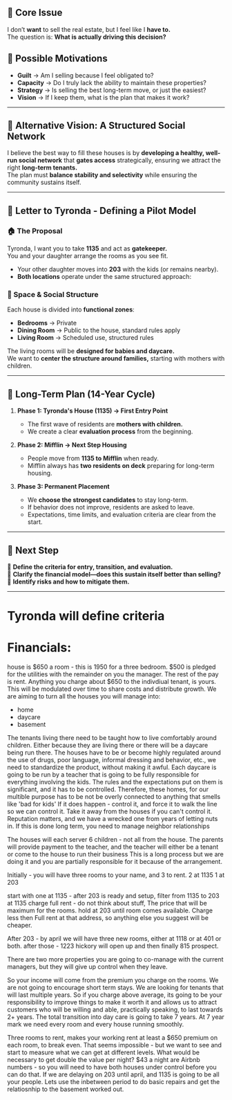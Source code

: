 ## 🔹 Core Issue  
I don’t **want** to sell the real estate, but I feel like I **have to.**  
The question is: **What is actually driving this decision?**  

## 🔹 Possible Motivations  
- **Guilt** → Am I selling because I feel obligated to?  
- **Capacity** → Do I truly lack the ability to maintain these properties?  
- **Strategy** → Is selling the best long-term move, or just the easiest?  
- **Vision** → If I keep them, what is the plan that makes it work?  

---

## 🔹 Alternative Vision: A Structured Social Network  
I believe the best way to fill these houses is by **developing a healthy, well-run social network** that **gates access** strategically, ensuring we attract the right **long-term tenants.**  
The plan must **balance stability and selectivity** while ensuring the community sustains itself.  

---

## **🏡 Letter to Tyronda - Defining a Pilot Model**  

### **🏠 The Proposal**  
Tyronda, I want you to take **1135** and act as **gatekeeper.**  
You and your daughter arrange the rooms as you see fit.  

- Your other daughter moves into **203** with the kids (or remains nearby).  
- **Both locations** operate under the same structured approach:  

### **🏡 Space & Social Structure**  
Each house is divided into **functional zones**:  
- **Bedrooms** → Private  
- **Dining Room** → Public to the house, standard rules apply  
- **Living Room** → Scheduled use, structured rules  

The living rooms will be **designed for babies and daycare.**  
We want to **center the structure around families,** starting with mothers with children.  

---

## **🔄 Long-Term Plan (14-Year Cycle)**  
1. **Phase 1: Tyronda's House (1135) → First Entry Point**  
   - The first wave of residents are **mothers with children.**  
   - We create a clear **evaluation process** from the beginning.  

2. **Phase 2: Mifflin → Next Step Housing**  
   - People move from **1135 to Mifflin** when ready.  
   - Mifflin always has **two residents on deck** preparing for long-term housing.  

3. **Phase 3: Permanent Placement**  
   - We **choose the strongest candidates** to stay long-term.  
   - If behavior does not improve, residents are asked to leave.  
   - Expectations, time limits, and evaluation criteria are clear from the start.  

---

## 🔹 Next Step  
📌 **Define the criteria for entry, transition, and evaluation.**  
📌 **Clarify the financial model—does this sustain itself better than selling?**  
📌 **Identify risks and how to mitigate them.**  

-------

# Tyronda will define criteria
# Financials:

house is $650 a room - this is 1950 for a three bedroom. $500 is pledged for the utilities with the remainder on you the manager. The rest of the pay is rent.
Anything you charge about $650 to the indivdiual tenant, is yours. This will be modulated over time to share costs and distribute growth. 
We are aiming to turn all the houses you will manage into:

- home
- daycare
- basement

The tenants living there need to be taught how to live comfortably around children. Either because they are living there or there will be a daycare being run there.
The houses have to be or become highly regulated around the use of drugs, poor language, informal dressing and behavior, etc., we need to standardize the product, without making it awful. Each daycare is going to be run by a teacher that is going to be fully responsible for everything involving the kids. The rules and the expectations put on them is significant, and it has to be controlled.
Therefore, these homes, for our multible purpose has to be not be overly connected to anything that smells like 'bad for kids'
If it does happen - control it, and force it to walk the line so we can control it. Take it away from the houses if you can't control it. 
Reputation matters, and we have a wrecked one from years of letting nuts in. If  this is done long term, you need to manage neighbor relationships

The houses will each server 6 children - not all from the house.
The parents will provide payment to the teacher, and the teacher will either be a tenant or come to the house to run their business
This is a long process but we are doing it and you are partially responsible for it because of the arrangement.

Initially - you will have three rooms to your name, and 3 to rent.
2 at 1135
1 at 203

start with one at 1135 - after 203 is ready and setup, filter from 1135 to 203
at 1135 charge full rent - do not think about stuff, The price that will be maximum for the rooms.
hold at 203 until room comes available. Charge less then Full rent at that address, so anything else you suggest will be cheaper.

After 203 - by april we will have three new rooms, either at 1118 or at 401 or both.
after those - 1223 hickory will open up
and then finally 815 prospect.

There are two more properties you are going to co-manage with the current managers, but they will give up control when they leave.

So your income will come from the premium you charge on the rooms. We are not going to encourage short term stays. We are looking for tenants that will last multiple years. So if you charge above average, its going to be your responsibility to improve things to make it worth it and allows us to attract customers who will be willing and able, practically speaking, to last towards 2+ years.
The total transition into day care is going to take 7 years. At 7 year mark we need every room and every house running smoothly. 

Three rooms to rent, makes your working rent at least a $650 premium on each room, to break even.
That seems impossible - but we want to see and start to measure what we can get at different levels. 
What would be necessary to get double the value per night?
$43 a night are Airbnb numbers - so you will need to have both houses under control before you can do that. If we are delaying on 203 until april, and 1135 is going to be all your people. 
Lets use the inbetween period to do basic repairs and get the relatiosnhip to the basement worked out.
